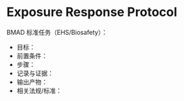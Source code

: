 # Exposure Response Protocol

BMAD 标准任务（EHS/Biosafety）：

- 目标：
- 前置条件：
- 步骤：
- 记录与证据：
- 输出产物：
- 相关法规/标准：
